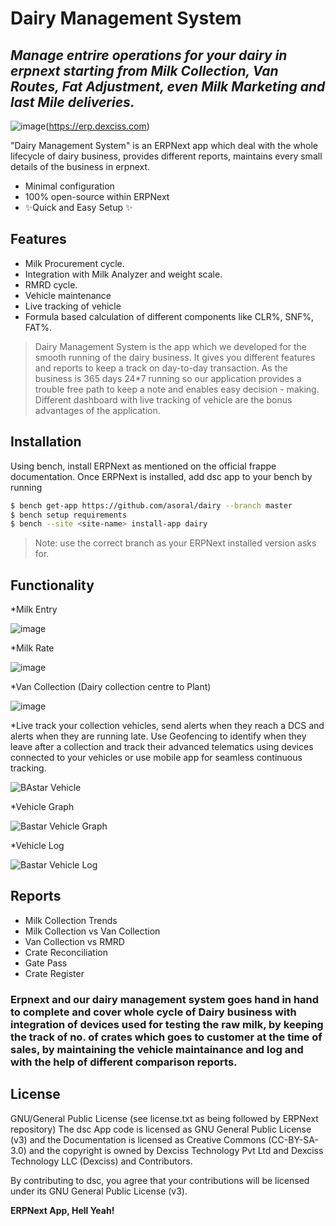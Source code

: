 # Dairy Management System
## _Manage entrire operations for your dairy in erpnext starting from Milk Collection, Van Routes, Fat Adjustment, even Milk Marketing and last Mile deliveries._

![image](https://erp.dexciss.com/files/dex_new_logo_black.png)(https://erp.dexciss.com)


"Dairy Management System" is an ERPNext app which deal with the whole lifecycle of dairy business, provides different reports, maintains every small details of the business in erpnext.

- Minimal configuration
- 100% open-source within ERPNext
- ✨Quick and Easy Setup ✨

## Features

- Milk Procurement cycle.
- Integration with Milk Analyzer and weight scale.
- RMRD cycle.
- Vehicle maintenance
- Live tracking of vehicle
- Formula based calculation of different components like CLR%, SNF%, FAT%.

> Dairy Management System is the app which we developed for the smooth running of the dairy business. It gives you different features and reports to keep a track on day-to-day transaction. As the business is 365 days 24*7 running so our application provides a trouble free path to keep a note and enables easy decision - making. Different dashboard with live tracking of vehicle are the bonus advantages of the application.

## Installation

Using bench, install ERPNext as mentioned on the official frappe documentation.
Once ERPNext is installed, add dsc app to your bench by running
```sh
$ bench get-app https://github.com/asoral/dairy --branch master
$ bench setup requirements
$ bench --site <site-name> install-app dairy
```
>Note: use the correct branch as your ERPNext installed version asks for.

## Functionality
 
*Milk Entry

![image](https://user-images.githubusercontent.com/11851156/211487262-b7f9a46a-ec3b-429f-affa-79f495408d42.png)

*Milk Rate

![image](https://user-images.githubusercontent.com/11851156/211531561-6be979b0-6dce-4aaa-bcda-2f703a3dd311.png)

*Van Collection (Dairy collection centre to Plant)

![image](https://user-images.githubusercontent.com/11851156/211533010-321b4117-77ab-4c57-9fd6-63bda790b687.png)

*Live track your collection vehicles, send alerts when they reach a DCS and alerts when they are running late. Use Geofencing to identify when they leave after a collection and track their advanced telematics using devices connected to your vehicles or use mobile app for seamless continuous tracking.

![BAstar Vehicle](https://user-images.githubusercontent.com/11851156/211534832-6c4bdb2c-88b2-44a5-af46-edcd5b690147.jpg)

*Vehicle Graph

![Bastar Vehicle Graph](https://user-images.githubusercontent.com/11851156/211534954-4f90c0e2-e139-44c2-adfb-a09b6a847af4.jpg)

*Vehicle Log

![Bastar Vehicle Log](https://user-images.githubusercontent.com/11851156/211535025-4d5bc502-3990-4c48-b58e-363302a5eb24.jpg)

## Reports
- Milk Collection Trends
- Milk Collection vs Van Collection
- Van Collection vs RMRD
- Crate Reconciliation
- Gate Pass
- Crate Register


### Erpnext and our dairy management system goes hand in hand to complete and cover whole cycle of Dairy business with integration of devices used for testing the raw milk, by keeping the track of no. of crates which goes to customer at the time of sales, by maintaining the vehicle maintainance and log and with the help of different comparison reports.


## License
GNU/General Public License (see license.txt as being followed by ERPNext repository)
The dsc App code is licensed as GNU General Public License (v3) and the Documentation is licensed as Creative Commons (CC-BY-SA-3.0) and the copyright is owned by Dexciss Technology Pvt Ltd and Dexciss Technology LLC (Dexciss) and Contributors.

By contributing to dsc, you agree that your contributions will be licensed under its GNU General Public License (v3).

**ERPNext App, Hell Yeah!**
